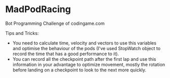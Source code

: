 # MadPodRacing
Bot Programming Challenge of codingame.com

Tips and Tricks:
- You need to calculate time, velocity and vectors to use this variables and optimise the behaviour of the pods (I've used StopWatch object to record the time that has a good performance to it).
- You can record all the checkpoint path after the first lap and use this information in your advantage to optimize movement, mostly the rotation before landing on a checkpoint to look to the next more quickly.
